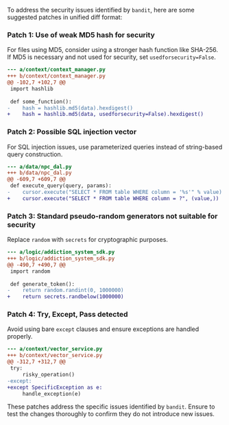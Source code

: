 To address the security issues identified by `bandit`, here are some suggested patches in unified diff format:

### Patch 1: Use of weak MD5 hash for security

For files using MD5, consider using a stronger hash function like SHA-256. If MD5 is necessary and not used for security, set `usedforsecurity=False`.

```diff
--- a/context/context_manager.py
+++ b/context/context_manager.py
@@ -102,7 +102,7 @@
 import hashlib
 
 def some_function():
-    hash = hashlib.md5(data).hexdigest()
+    hash = hashlib.md5(data, usedforsecurity=False).hexdigest()
```

### Patch 2: Possible SQL injection vector

For SQL injection issues, use parameterized queries instead of string-based query construction.

```diff
--- a/data/npc_dal.py
+++ b/data/npc_dal.py
@@ -609,7 +609,7 @@
 def execute_query(query, params):
-    cursor.execute("SELECT * FROM table WHERE column = '%s'" % value)
+    cursor.execute("SELECT * FROM table WHERE column = ?", (value,))
```

### Patch 3: Standard pseudo-random generators not suitable for security

Replace `random` with `secrets` for cryptographic purposes.

```diff
--- a/logic/addiction_system_sdk.py
+++ b/logic/addiction_system_sdk.py
@@ -490,7 +490,7 @@
 import random
 
 def generate_token():
-    return random.randint(0, 1000000)
+    return secrets.randbelow(1000000)
```

### Patch 4: Try, Except, Pass detected

Avoid using bare `except` clauses and ensure exceptions are handled properly.

```diff
--- a/context/vector_service.py
+++ b/context/vector_service.py
@@ -312,7 +312,7 @@
 try:
     risky_operation()
-except:
+except SpecificException as e:
     handle_exception(e)
```

These patches address the specific issues identified by `bandit`. Ensure to test the changes thoroughly to confirm they do not introduce new issues.